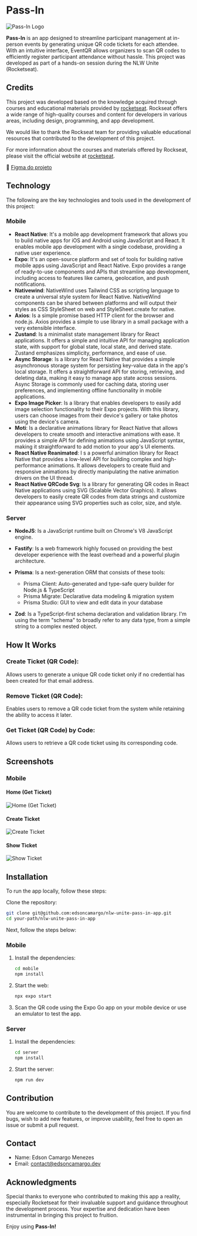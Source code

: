 # Pass-In

![Pass-In Logo](./mobile/assets/images/icon.png)

**Pass-In** is an app designed to streamline participant management at in-person events by generating unique QR code tickets for each attendee. With an intuitive interface, EventQR allows organizers to scan QR codes to efficiently register participant attendance without hassle. This project was developed as part of a hands-on session during the NLW Unite (Rocketseat).

## Credits

This project was developed based on the knowledge acquired through courses and educational materials provided by [rocketseat](https://www.rocketseat.com.br). Rockseat offers a wide range of high-quality courses and content for developers in various areas, including design, programming, and app development.

We would like to thank the Rockseat team for providing valuable educational resources that contributed to the development of this project.

For more information about the courses and materials offered by Rockseat, please visit the official website at [rocketseat](https://www.rocketseat.com.br).

🎨 [Figma do projeto](https://www.figma.com/community/file/1356738933008624188/pass-in)

## Technology

The following are the key technologies and tools used in the development of this project:

### Mobile

- **React Native**: It's a mobile app development framework that allows you to build native apps for iOS and Android using JavaScript and React. It enables mobile app development with a single codebase, providing a native user experience.
- **Expo**: It's an open-source platform and set of tools for building native mobile apps using JavaScript and React Native. Expo provides a range of ready-to-use components and APIs that streamline app development, including access to features like camera, geolocation, and push notifications.
- **Nativewind**: NativeWind uses Tailwind CSS as scripting language to create a universal style system for React Native. NativeWind components can be shared between platforms and will output their styles as CSS StyleSheet on web and StyleSheet.create for native.
- **Axios**: Is a simple promise based HTTP client for the browser and node.js. Axios provides a simple to use library in a small package with a very extensible interface.
- **Zustand**: Is a minimalist state management library for React applications. It offers a simple and intuitive API for managing application state, with support for global state, local state, and derived state. Zustand emphasizes simplicity, performance, and ease of use.
- **Async Storage**: Is a library for React Native that provides a simple asynchronous storage system for persisting key-value data in the app's local storage. It offers a straightforward API for storing, retrieving, and deleting data, making it easy to manage app state across sessions. Async Storage is commonly used for caching data, storing user preferences, and implementing offline functionality in mobile applications.
- **Expo Image Picker**: Is a library that enables developers to easily add image selection functionality to their Expo projects. With this library, users can choose images from their device's gallery or take photos using the device's camera.
- **Moti**: Is a declarative animations library for React Native that allows developers to create smooth and interactive animations with ease. It provides a simple API for defining animations using JavaScript syntax, making it straightforward to add motion to your app's UI elements.
- **React Native Reanimated**: I s a powerful animation library for React Native that provides a low-level API for building complex and high-performance animations. It allows developers to create fluid and responsive animations by directly manipulating the native animation drivers on the UI thread.
- **React Native QRCode Svg**: Is a library for generating QR codes in React Native applications using SVG (Scalable Vector Graphics). It allows developers to easily create QR codes from data strings and customize their appearance using SVG properties such as color, size, and style.

### Server

- **NodeJS**: Is a JavaScript runtime built on Chrome's V8 JavaScript engine.
- **Fastify**: Is a web framework highly focused on providing the best developer experience with the least overhead and a powerful plugin architecture.
- **Prisma**: Is a next-generation ORM that consists of these tools:

  - Prisma Client: Auto-generated and type-safe query builder for Node.js & TypeScript
  - Prisma Migrate: Declarative data modeling & migration system
  - Prisma Studio: GUI to view and edit data in your database

- **Zod**: Is a TypeScript-first schema declaration and validation library. I'm using the term "schema" to broadly refer to any data type, from a simple string to a complex nested object.

## How It Works

### Create Ticket (QR Code):

Allows users to generate a unique QR code ticket only if no credential has been created for that email address.

### Remove Ticket (QR Code):

Enables users to remove a QR code ticket from the system while retaining the ability to access it later.

### Get Ticket (QR Code) by Code:

Allows users to retrieve a QR code ticket using its corresponding code.

## Screenshots

### Mobile

#### Home (Get Ticket)

![Home (Get Ticket)](./mobile/assets/screenshots/1.png)

#### Create Ticket

![Create Ticket](./mobile/assets/screenshots/2.png)

#### Show Ticket

![Show Ticket](./mobile/assets/screenshots/3.png)

## Installation

To run the app locally, follow these steps:

Clone the repository:

```bash
git clone git@github.com:edsoncamargo/nlw-unite-pass-in-app.git
cd your-path/nlw-unite-pass-in-app
```

Next, follow the steps below:

### Mobile

1. Install the dependencies:

   ```bash
   cd mobile
   npm install
   ```

2. Start the web:

   ```bash
   npx expo start
   ```

3. Scan the QR code using the Expo Go app on your mobile device or use an emulator to test the app.

### Server

1. Install the dependencies:

   ```bash
   cd server
   npm install
   ```

2. Start the server:

   ```bash
   npm run dev
   ```

## Contribution

You are welcome to contribute to the development of this project. If you find bugs, wish to add new features, or improve usability, feel free to open an issue or submit a pull request.

## Contact

- Name: Edson Camargo Menezes
- Email: contact@edsoncamargo.dev

## Acknowledgments

Special thanks to everyone who contributed to making this app a reality, especially Rocketseat for their invaluable support and guidance throughout the development process. Your expertise and dedication have been instrumental in bringing this project to fruition.

Enjoy using **Pass-In!**
